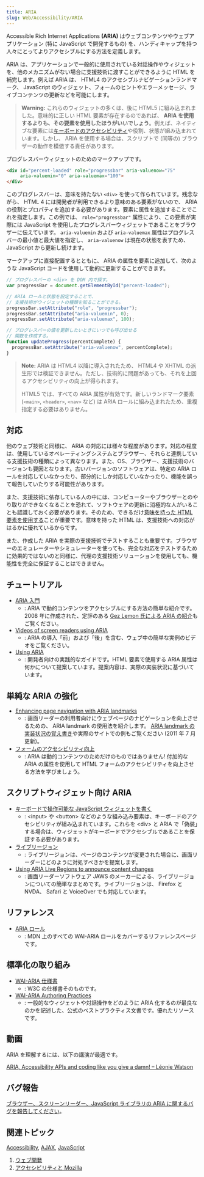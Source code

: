 ```yaml
---
title: ARIA
slug: Web/Accessibility/ARIA
---
```

Accessible Rich Internet Applications **(ARIA)** はウェブコンテンツやウェブアプリケーション (特に JavaScript で開発するもの) を、ハンディキャップを持つ人々にとってよりアクセシブルにする方法を定義します。

ARIA は、アプリケーションで一般的に使用されている対話操作やウィジェットを、他のメカニズムがない場合に支援技術に渡すことができるように HTML を補完します。例えば ARIA は、 HTML4 のアクセシブルナビゲーションランドマーク、 JavaScript のウィジェット、フォームのヒントやエラーメッセージ、ライブコンテンツの更新などを可能にします。

> **Warning:** これらのウィジェットの多くは、後に HTML5 に組み込まれました。意味的に正しい HTML 要素が存在するのであれば、 **ARIA を使用するよりも、その要素を使用したほうがいいでしょう**。例えば、ネイティブな要素には[キーボードのアクセシビリティ](/ja/docs/Web/Accessibility/Keyboard-navigable_JavaScript_widgets)や役割、状態が組み込まれています。しかし、 ARIA を使用する場合は、スクリプトで (同等の) ブラウザーの動作を模倣する責任があります。

プログレスバーウィジェットのためのマークアップです。

```html
<div id="percent-loaded" role="progressbar" aria-valuenow="75"
     aria-valuemin="0" aria-valuemax="100">
</div>
```

このプログレスバーは、意味を持たない `<div>` を使って作られています。残念ながら、 HTML 4 には開発者が利用できるより意味のある要素がないので、 ARIA の役割とプロパティを追加する必要があります。要素に属性を追加することでこれを指定します。この例では、 `role="progressbar"` 属性により、この要素が実際には JavaScript を使用したプログレスバーウィジェットであることをブラウザーに伝えています。 `aria-valuemin` および `aria-valuemax` 属性はプログレスバーの最小値と最大値を指定し、 `aria-valuenow` は現在の状態を表すため、 JavaScript から更新し続けます。

マークアップに直接配置するとともに、 ARIA の属性を要素に追加して、次のような JavaScript コードを使用して動的に更新することができます。

```js
// プログレスバーの <div> を DOM 内で探す。
var progressBar = document.getElementById("percent-loaded");

// ARIA ロールと状態を設定することで、
// 支援技術がウィジェットの種類を知ることができる。
progressBar.setAttribute("role", "progressbar");
progressBar.setAttribute("aria-valuemin", 0);
progressBar.setAttribute("aria-valuemax", 100);

// プログレスバーの値を更新したいときにいつでも呼び出せる
// 関数を作成する。
function updateProgress(percentComplete) {
  progressBar.setAttribute("aria-valuenow", percentComplete);
}
```

> **Note:** ARIA は HTML4 以降に導入されたため、 HTML4 や XHTML の派生形では検証できません。ただし、技術的に問題があっても、それを上回るアクセシビリティの向上が得られます。
>
> HTML5 では、すべての ARIA 属性が有効です。新しいランドマーク要素 (`<main>`, `<header>`, `<nav>` など) は ARIA ロールに組み込まれたため、重複指定する必要はありません。

## 対応

他のウェブ技術と同様に、 ARIA の対応には様々な程度があります。対応の程度は、使用しているオペレーティングシステムとブラウザー、それらと連携している支援技術の種類によって異なります。また、OS、ブラウザー、支援技術のバージョンも要因となります。古いバージョンのソフトウェアは、特定の ARIA ロールを対応していなかったり、部分的にしか対応していなかったり、機能を誤って報告していたりする可能性があります。

また、支援技術に依存している人の中には、コンピューターやブラウザーとのやり取りができなくなることを恐れて、ソフトウェアの更新に消極的な人がいることも認識しておく必要があります。そのため、できるだけ[意味を持った HTML 要素を使用する](/ja/docs/Learn/Accessibility/HTML)ことが重要です。意味を持った HTML は、支援技術への対応がはるかに優れているからです。

また、作成した ARIA を実際の支援技術でテストすることも重要です。ブラウザーのエミュレーターやシミュレーターを使っても、完全な対応をテストするために効果的ではないのと同様に、代理の支援技術ソリューションを使用しても、機能性を完全に保証することはできません。

## チュートリアル

- [ARIA 入門](/ja/docs/Web/Accessibility/An_overview_of_accessible_web_applications_and_widgets)
  - : ARIA で動的コンテンツをアクセシブルにする方法の簡単な紹介です。2008 年に作成された、定評のある [Gez Lemon 氏による ARIA の紹介](https://dev.opera.com/articles/view/introduction-to-wai-aria/)もご覧ください。
- [Videos of screen readers using ARIA](https://zomigi.com/blog/videos-of-screen-readers-using-aria-updated/)
  - : ARIA の導入「前」および「後」を含む、ウェブ中の簡単な実例のビデオをご覧ください。
- [Using ARIA](https://w3c.github.io/using-aria/)
  - : 開発者向けの実践的なガイドです。HTML 要素で使用する ARIA 属性は何かについて提案しています。提案内容は、実際の実装状況に基づいています。

## 単純な ARIA の強化

- [Enhancing page navigation with ARIA landmarks](https://www.paciellogroup.com/blog/2013/02/using-wai-aria-landmarks-2013/)
  - : 画面リーダーの利用者向けにウェブページのナビゲーションを向上させるための、 ARIA landmark の使用法を紹介します。 [ARIA landmark の実装状況の覚え書き](https://www.paciellogroup.com/blog/2011/07/html5-accessibility-chops-aria-landmark-support/)や実際のサイトでの例もご覧ください (2011 年 7 月更新)。
- [フォームのアクセシビリティ向上](/ja/docs/Web/Accessibility/ARIA/forms)
  - : ARIA は動的コンテンツのためだけのものではありません! 付加的な ARIA の属性を使用して HTML フォームのアクセシビリティを向上させる方法を学びましょう。

## スクリプトウィジェット向け ARIA

- [キーボードで操作可能な JavaScript ウィジェットを書く](/ja/docs/Web/Accessibility/Keyboard-navigable_JavaScript_widgets)
  - : \<input> や \<button> などのような組み込み要素は、キーボードのアクセシビリティが組み込まれています。これらを \<div> と ARIA で「偽装」する場合は、ウィジェットがキーボードでアクセシブルであることを保証する必要があります。
- [ライブリージョン](/ja/docs/Web/Accessibility/ARIA/ARIA_Live_Regions)
  - : ライブリージョンは、ページのコンテンツが変更された場合に、画面リーダーにどのように対処すべきかを提案します。
- [Using ARIA Live Regions to announce content changes](https://www.freedomscientific.com/Training/Surfs-up/AriaLiveRegions.htm)
  - : 画面リーダーソフトウェア JAWS のメーカーによる、ライブリージョンについての簡単なまとめです。ライブリージョンは、 Firefox と NVDA、 Safari と VoiceOver でも対応しています。

## リファレンス

- [ARIA ロール](/ja/docs/Web/Accessibility/ARIA/Roles)
  - : MDN 上のすべての WAI-ARIA ロールをカバーするリファレンスページです。

## 標準化の取り組み

- [WAI-ARIA 仕様書](https://www.w3.org/TR/wai-aria-1.1/)
  - : W3C の仕様書そのものです。
- [WAI-ARIA Authoring Practices](https://www.w3.org/TR/wai-aria-practices-1.1/)
  - : 一般的なウィジェットや対話操作をどのように ARIA 化するのが最良なのかを記述した、公式のベストプラクティス文書です。優れたリソースです。

## 動画

ARIA を理解するには、以下の講演が最適です。

[ARIA, Accessibility APIs and coding like you give a damn! – Léonie Watson](https://www.youtube.com/watch?v=qdB8SRhqvFc)

## バグ報告

[ブラウザー、スクリーンリーダー、JavaScript ライブラリの ARIA に関するバグを報告してください](/ja/docs/Accessibility/ARIA/How_to_file_ARIA-related_bugs)。

## 関連トピック

[Accessibility](/ja/docs/Web/Accessibility), [AJAX](/ja/docs/Web/Guide/AJAX), [JavaScript](/ja/docs/Web/JavaScript)

1. [ウェブ開発](/ja/docs/Web/Guide)
2. [アクセシビリティと Mozilla](/ja/docs/Mozilla/Accessibility)
